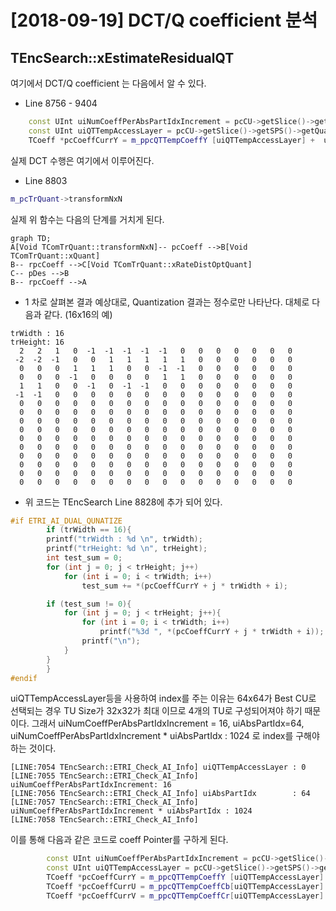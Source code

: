 [2018-09-19] DCT/Q coefficient 분석
======

## TEncSearch::xEstimateResidualQT
여기에서 DCT/Q coefficient 는 다음에서 알 수 있다.

- Line 8756 - 9404 
~~~cpp
    const UInt uiNumCoeffPerAbsPartIdxIncrement = pcCU->getSlice()->getSPS()->getMaxCUWidth() * pcCU->getSlice()->getSPS()->getMaxCUHeight() >> ( pcCU->getSlice()->getSPS()->getMaxCUDepth() << 1 );
    const UInt uiQTTempAccessLayer = pcCU->getSlice()->getSPS()->getQuadtreeTULog2MaxSize() - uiLog2TrSize;
    TCoeff *pcCoeffCurrY = m_ppcQTTempCoeffY [uiQTTempAccessLayer] +  uiNumCoeffPerAbsPartIdxIncrement * uiAbsPartIdx;
~~~

실제 DCT 수행은 여기에서 이루어진다.
- Line 8803

~~~cpp
m_pcTrQuant->transformNxN
~~~

실제 위 함수는 다음의 단계를 거치게 된다.

~~~mermaid
graph TD;
A[Void TComTrQuant::transformNxN]-- pcCoeff -->B[Void TComTrQuant::xQuant]
B-- rpcCoeff -->C[Void TComTrQuant::xRateDistOptQuant]
C-- pDes -->B
B-- rpcCoeff -->A
~~~

- 1 차로 살펴본 결과 예상대로, Quantization 결과는 정수로만 나타난다. 대체로 다음과 같다.  (16x16의 예)
~~~
trWidth : 16
trHeight: 16
  2   2   1   0  -1  -1  -1  -1  -1   0   0   0   0   0   0   0
 -2  -2  -1   0   0   1   1   1   1   1   0   0   0   0   0   0
  0   0   0   1   1   1   0   0  -1  -1   0   0   0   0   0   0
  0   0   0  -1   0   0   0   0   1   1   0   0   0   0   0   0
  1   1   0   0  -1   0  -1  -1   0   0   0   0   0   0   0   0
 -1  -1   0   0   0   0   0   0   0   0   0   0   0   0   0   0
  0   0   0   0   0   0   0   0   0   0   0   0   0   0   0   0
  0   0   0   0   0   0   0   0   0   0   0   0   0   0   0   0
  0   0   0   0   0   0   0   0   0   0   0   0   0   0   0   0
  0   0   0   0   0   0   0   0   0   0   0   0   0   0   0   0
  0   0   0   0   0   0   0   0   0   0   0   0   0   0   0   0
  0   0   0   0   0   0   0   0   0   0   0   0   0   0   0   0
  0   0   0   0   0   0   0   0   0   0   0   0   0   0   0   0
  0   0   0   0   0   0   0   0   0   0   0   0   0   0   0   0
  0   0   0   0   0   0   0   0   0   0   0   0   0   0   0   0
  0   0   0   0   0   0   0   0   0   0   0   0   0   0   0   0
~~~
- 위 코드는 TEncSearch Line 8828에 추가 되어 있다.
~~~cpp
#if ETRI_AI_DUAL_QUNATIZE
		if (trWidth == 16){
		printf("trWidth : %d \n", trWidth);
		printf("trHeight: %d \n", trHeight);
		int test_sum = 0;
		for (int j = 0; j < trHeight; j++)
			for (int i = 0; i < trWidth; i++)
				test_sum += *(pcCoeffCurrY + j * trWidth + i);

		if (test_sum != 0){
			for (int j = 0; j < trHeight; j++){
				for (int i = 0; i < trWidth; i++)
					printf("%3d ", *(pcCoeffCurrY + j * trWidth + i));
				printf("\n");
			}
		}
		}
#endif
~~~

uiQTTempAccessLayer등을 사용하여 index를 주는 이유는 64x64가 Best CU로 선택되는 경우 TU Size가 32x32가 최대 이므로 4개의 TU로 구성되어져야 하기 때문이다. 그래서 uiNumCoeffPerAbsPartIdxIncrement = 16, uiAbsPartIdx=64, uiNumCoeffPerAbsPartIdxIncrement * uiAbsPartIdx : 1024 
로 index를 구해야 하는 것이다.
~~~
[LINE:7054 TEncSearch::ETRI_Check_AI_Info] uiQTTempAccessLayer : 0 
[LINE:7055 TEncSearch::ETRI_Check_AI_Info] uiNumCoeffPerAbsPartIdxIncrement: 16 
[LINE:7056 TEncSearch::ETRI_Check_AI_Info] uiAbsPartIdx        : 64 
[LINE:7057 TEncSearch::ETRI_Check_AI_Info] uiNumCoeffPerAbsPartIdxIncrement * uiAbsPartIdx : 1024 
[LINE:7058 TEncSearch::ETRI_Check_AI_Info] 
~~~
이를 통해 다음과 같은 코드로 coeff Pointer를 구하게 된다.

~~~cpp
		const UInt uiNumCoeffPerAbsPartIdxIncrement = pcCU->getSlice()->getSPS()->getMaxCUWidth() * pcCU->getSlice()->getSPS()->getMaxCUHeight() >> ( pcCU->getSlice()->getSPS()->getMaxCUDepth() << 1 );
		const UInt uiQTTempAccessLayer = pcCU->getSlice()->getSPS()->getQuadtreeTULog2MaxSize() - uiLog2TrSize;
		TCoeff *pcCoeffCurrY = m_ppcQTTempCoeffY [uiQTTempAccessLayer] +  uiNumCoeffPerAbsPartIdxIncrement * uiAbsPartIdx;
		TCoeff *pcCoeffCurrU = m_ppcQTTempCoeffCb[uiQTTempAccessLayer] + (uiNumCoeffPerAbsPartIdxIncrement * uiAbsPartIdx>>2);
		TCoeff *pcCoeffCurrV = m_ppcQTTempCoeffCr[uiQTTempAccessLayer] + (uiNumCoeffPerAbsPartIdxIncrement * uiAbsPartIdx>>2);
~~~




